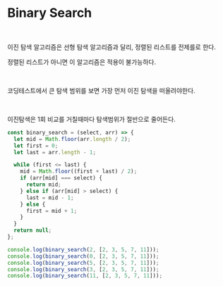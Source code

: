 # Binary Search

<br>

이진 탐색 알고리즘은 선형 탐색 알고리즘과 달리, 정렬된 리스트를 전제를로 한다.

정렬된 리스트가 아니면 이 알고리즘은 적용이 불가능하다.

<br>

코딩테스트에서 큰 탐색 범위를 보면 가장 먼저 이진 탐색을 떠올려야한다.

<br>

이진탐색은 1회 비교를 거칠때마다 탐색범위가 절반으로 줄어든다.

```jsx
const binary_search = (select, arr) => {
  let mid = Math.floor(arr.length / 2);
  let first = 0;
  let last = arr.length - 1;

  while (first <= last) {
    mid = Math.floor((first + last) / 2);
    if (arr[mid] === select) {
      return mid;
    } else if (arr[mid] > select) {
      last = mid - 1;
    } else {
      first = mid + 1;
    }
  }
  return null;
};

console.log(binary_search(2, [2, 3, 5, 7, 11]));
console.log(binary_search(0, [2, 3, 5, 7, 11]));
console.log(binary_search(5, [2, 3, 5, 7, 11]));
console.log(binary_search(3, [2, 3, 5, 7, 11]));
console.log(binary_search(11, [2, 3, 5, 7, 11]));
```
